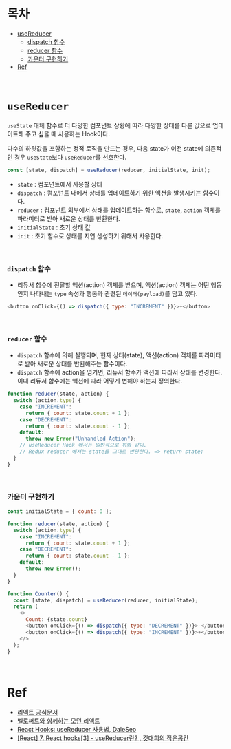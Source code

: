 # 목차

- [useReducer](#usereducer)
  - [dispatch 함수](#dispatch-함수)
  - [reducer 함수](#reducer-함수)
  - [카운터 구현하기](#카운터-구현하기)
- [Ref](#ref)

<br>

# `useReducer`

`useState` 대체 함수로 더 다양한 컴포넌트 상황에 따라 다양한 상태를 다른 값으로 업데이트해 주고 싶을 때 사용하는 Hook이다.

다수의 하윗값을 포함하는 정적 로직을 만드는 경우, 다음 state가 이전 state에 의존적인 경우 `useState`보다 `useReducer`를 선호한다.

```javascript
const [state, dispatch] = useReducer(reducer, initialState, init);
```

- `state` : 컴포넌트에서 사용할 상태
- `dispatch` : 컴포넌트 내에서 상태를 업데이트하기 위한 액션을 발생시키는 함수이다.
- `reducer` : 컴포넌트 외부에서 상태를 업데이트하는 함수로, `state`, `action` 객체를 파라미터로 받아 새로운 상태를 반환한다.
- `initialState` : 초기 상태 값
- `init` : 초기 함수로 상태를 지연 생성하기 위해서 사용한다.

<br>

### `dispatch` 함수

- 리듀서 함수에 전달할 액션(action) 객체를 받으며, 액션(action) 객체는 어떤 행동인지 나타내는 `type` 속성과 행동과 관련된 `데이터(payload)`를 담고 있다.

```javascript
<button onClick={() => dispatch({ type: "INCREMENT" })}>+</button>
```

<br>

### `reducer` 함수

- `dispatch` 함수에 의해 실행되며, 현재 상태(state), 액션(action) 객체를 파라미터로 받아 새로운 상태를 반환해주는 함수이다.
- `dispatch` 함수에 action을 넘기면, 리듀서 함수가 액션에 따라서 상태를 변경한다. 이때 리듀서 함수에는 액션에 따라 어떻게 변해야 하는지 정의한다.

```javascript
function reducer(state, action) {
  switch (action.type) {
    case "INCREMENT":
      return { count: state.count + 1 };
    case "DECREMENT":
      return { count: state.count - 1 };
    default:
      throw new Error("Unhandled Action");
    // useReducer Hook 에서는 일반적으로 위와 같이.
    // Redux reducer 에서는 state를 그대로 반환한다. => return state;
  }
}
```

<br>

### 카운터 구현하기

```javascript
const initialState = { count: 0 };

function reducer(state, action) {
  switch (action.type) {
    case "INCREMENT":
      return { count: state.count + 1 };
    case "DECREMENT":
      return { count: state.count - 1 };
    default:
      throw new Error();
  }
}

function Counter() {
  const [state, dispatch] = useReducer(reducer, initialState);
  return (
    <>
      Count: {state.count}
      <button onClick={() => dispatch({ type: "DECREMENT" })}>-</button>
      <button onClick={() => dispatch({ type: "INCREMENT" })}>+</button>
    </>
  );
}
```

<br>

# Ref

- [리액트 공식문서](https://ko.reactjs.org/docs/hooks-reference.html#usereducer)
- [벨로퍼트와 함께하는 모던 리액트](https://react.vlpt.us/redux/01-keywords.html)
- [React Hooks: useReducer 사용법, DaleSeo](https://www.daleseo.com/react-hooks-use-reducer/)
- [[React] 7. React hooks[3] - useReducer란?
  , 갓대희의 작은공간](https://goddaehee.tistory.com/311)
